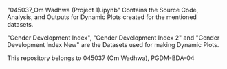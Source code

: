 "045037_Om Wadhwa (Project 1).ipynb" Contains the Source Code, Analysis, and Outputs for Dynamic Plots created for the mentioned datasets. 

"Gender Development Index", "Gender Development Index 2" and "Gender Development Index New" are the Datasets used for making Dynamic Plots.

This repository belongs to 045037 (Om Wadhwa), PGDM-BDA-04
